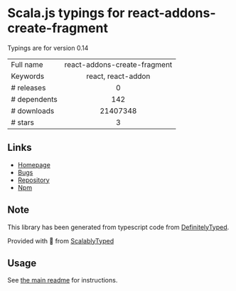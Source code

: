 
# Scala.js typings for react-addons-create-fragment

Typings are for version 0.14



|                    |                 |
| ------------------ | :-------------: |
| Full name          | react-addons-create-fragment |
| Keywords           | react, react-addon |
| # releases         | 0 |
| # dependents       | 142 |
| # downloads        | 21407348 |
| # stars            | 3 |

## Links
- [Homepage](https://github.com/facebook/react#readme)
- [Bugs](https://github.com/facebook/react/issues)
- [Repository](https://github.com/facebook/react)
- [Npm](https://www.npmjs.com/package/react-addons-create-fragment)
    


## Note
This library has been generated from typescript code from [DefinitelyTyped](https://definitelytyped.org).

Provided with :purple_heart: from [ScalablyTyped](https://github.com/oyvindberg/ScalablyTyped)

## Usage
See [the main readme](../../readme.md) for instructions.



